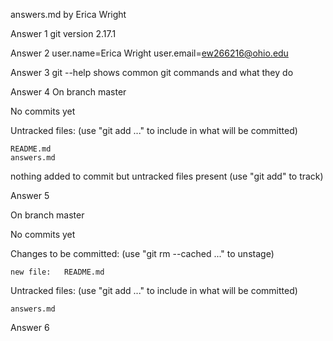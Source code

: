answers.md by Erica Wright

Answer 1
git version 2.17.1

Answer 2
user.name=Erica Wright
user.email=ew266216@ohio.edu

Answer 3
git --help shows common git commands and what they do

Answer 4
On branch master

No commits yet

Untracked files:
	(use "git add <file>..." to include in what will be committed)
	
	README.md
	answers.md

nothing added to commit but untracked files present (use "git add" to track)

Answer 5

On branch master

No commits yet

Changes to be committed:
	(use "git rm --cached <file>..." to unstage)

	new file:	README.md

Untracked files:
	(use "git add <file>..." to include in what will be committed)
	
	answers.md

Answer 6

